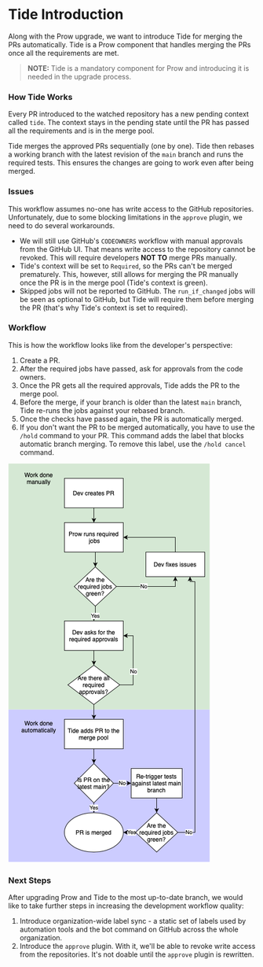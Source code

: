 # Tide Introduction

Along with the Prow upgrade, we want to introduce Tide for merging the PRs automatically.
Tide is a Prow component that handles merging the PRs once all the requirements are met. 

> **NOTE:** Tide is a mandatory component for Prow and introducing it is needed in the upgrade process.

### How Tide Works

Every PR introduced to the watched repository has a new pending context called `tide`. The context stays in the pending state until the PR has passed all the requirements and is in the merge pool.

Tide merges the approved PRs sequentially (one by one).
Tide then rebases a working branch with the latest revision of the `main` branch and runs the required tests. This ensures the changes are going to work even after being merged.

### Issues

This workflow assumes no-one has write access to the GitHub repositories. Unfortunately, due to some blocking limitations in the `approve` plugin, we need to do several workarounds.

- We will still use GitHub's `CODEOWNERS` workflow with manual approvals from the GitHub UI. That means write access to the repository cannot be revoked. This will require developers **NOT TO** merge PRs manually.
- Tide's context will be set to `Required`, so the PRs can't be merged prematurely. This, however, still allows for merging the PR manually once the PR is in the merge pool (Tide's context is green).
- Skipped jobs will not be reported to GitHub. The `run_if_changed` jobs will be seen as optional to GitHub, but Tide will require them before merging the PR (that's why Tide's context is set to required).

### Workflow

This is how the workflow looks like from the developer's perspective:

1. Create a PR.
2. After the required jobs have passed, ask for approvals from the code owners.
3. Once the PR gets all the required approvals, Tide adds the PR to the merge pool.
4. Before the merge, if your branch is older than the latest `main` branch, Tide re-runs the jobs against your rebased branch.
5. Once the checks have passed again, the PR is automatically merged.
6. If you don't want the PR to be merged automatically, you have to use the `/hold` command to your PR. This command adds the label that blocks automatic branch merging. To remove this label, use the `/hold cancel` command.

![Tide workflow](./assets/prow-tide-workflow.png)

### Next Steps

After upgrading Prow and Tide to the most up-to-date branch, we would like to take further steps in increasing the development workflow quality:

1. Introduce organization-wide label sync - a static set of labels used by automation tools and the bot command on GitHub across the whole organization.
2. Introduce the `approve` plugin. With it, we'll be able to revoke write access from the repositories. It's not doable until the `approve` plugin is rewritten.
